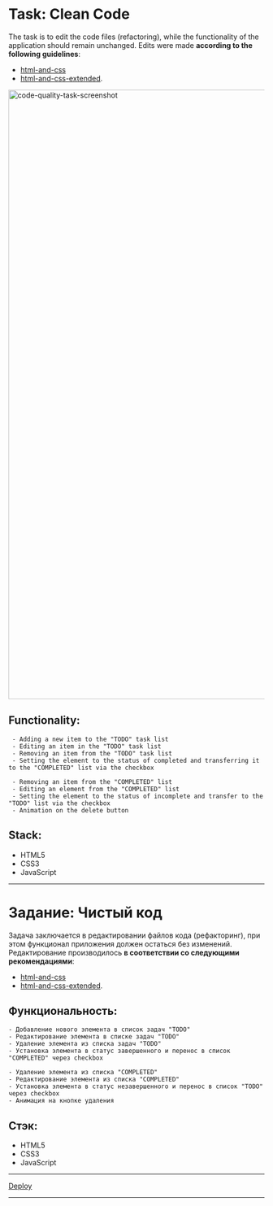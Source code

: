 # Task: Clean Code

The task is to edit the code files (refactoring), while the functionality of the application should remain unchanged. 
Edits were made **according to the following guidelines**: 
* [html-and-css](https://github.com/rolling-scopes-school/tasks/blob/master/stage1/modules/clean-code/clean-code-s1e1.md#:~:text=html%2Dand%2Dcss%20%D0%B8%20html%2Dand%2Dcss%2Dextended.)
* [html-and-css-extended](https://github.com/rolling-scopes-school/tasks/blob/master/stage1/modules/clean-code/clean-code-s1e1.md#:~:text=html%2Dand%2Dcss%20%D0%B8%20html%2Dand%2Dcss%2Dextended.).

<img width="1199" alt="code-quality-task-screenshot" src="https://user-images.githubusercontent.com/8201843/113413843-4080fb80-93c4-11eb-9f20-15e4b4c1e430.png">

## Functionality:

     - Adding a new item to the "TODO" task list
     - Editing an item in the "TODO" task list
     - Removing an item from the "TODO" task list
     - Setting the element to the status of completed and transferring it to the "COMPLETED" list via the checkbox

     - Removing an item from the "COMPLETED" list
     - Editing an element from the "COMPLETED" list
     - Setting the element to the status of incomplete and transfer to the "TODO" list via the checkbox
     - Animation on the delete button
  

## Stack:
* HTML5
* CSS3
* JavaScript

--- 
     
# Задание: Чистый код

Задача заключается в редактировании файлов кода (рефакторинг), при этом функционал приложения должен остаться без изменений.
Редактирование производилось **в соответствии со следующими рекомендациями**:
* [html-and-css](https://github.com/rolling-scopes-school/tasks/blob/master/stage1/modules/clean-code/clean-code-s1e1.md#:~:text=html%2Dand%2Dcss%20%D0%B8%20html%2Dand%2Dcss%2Dextended.)
* [html-and-css-extended](https://github.com/rolling-scopes-school/tasks/blob/master/stage1/modules/clean-code/clean-code-s1e1.md#:~:text=html%2Dand%2Dcss%20%D0%B8%20html%2Dand%2Dcss%2Dextended.).

## Функциональность:

    - Добавление нового элемента в список задач "TODO"
    - Редактирование элемента в списке задач "TODO"
    - Удаление элемента из списка задач "TODO"
    - Установка элемента в статус завершенного и перенос в список "COMPLETED" через checkbox

    - Удаление элемента из списка "COMPLETED"
    - Редактирование элемента из списка "COMPLETED"
    - Установка элемента в статус незавершенного и перенос в список "TODO" через checkbox
    - Анимация на кнопке удаления
    

## Стэк:
* HTML5
* CSS3
* JavaScript

---

[Deploy](https://tatty13.github.io/clean-code-s1e1/)

---

